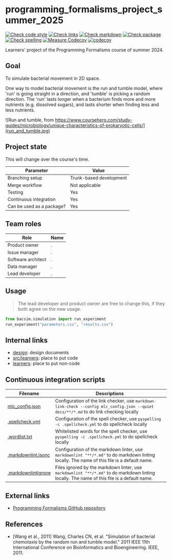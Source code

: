 # programming_formalisms_project_summer_2025

<!-- markdownlint-disable MD013 --><!-- Badges cannot be split up over lines, hence will break 80 characters per line -->

[![Check code style](https://github.com/programming-formalisms/programming_formalisms_project_summer_2025/actions/workflows/check_code_style.yaml/badge.svg?branch=master)](https://github.com/programming-formalisms/programming_formalisms_project_summer_2025/actions/workflows/check_code_style.yaml)
[![Check links](https://github.com/programming-formalisms/programming_formalisms_project_summer_2025/actions/workflows/check_links.yaml/badge.svg)](https://github.com/programming-formalisms/programming_formalisms_project_summer_2025/actions/workflows/check_links.yaml)
[![Check markdown](https://github.com/programming-formalisms/programming_formalisms_project_summer_2025/actions/workflows/check_markdown.yaml/badge.svg)](https://github.com/programming-formalisms/programming_formalisms_project_summer_2025/actions/workflows/check_markdown.yaml)
[![Check package](https://github.com/programming-formalisms/programming_formalisms_project_summer_2025/actions/workflows/check_package.yaml/badge.svg)](https://github.com/programming-formalisms/programming_formalisms_project_summer_2025/actions/workflows/check_package.yaml)
[![Check spelling](https://github.com/programming-formalisms/programming_formalisms_project_summer_2025/actions/workflows/check_spelling.yaml/badge.svg)](https://github.com/programming-formalisms/programming_formalisms_project_summer_2025/actions/workflows/check_spelling.yaml)
[![Measure Codecov](https://github.com/programming-formalisms/programming_formalisms_project_summer_2025/actions/workflows/measure_code_coverage.yml/badge.svg)](https://github.com/programming-formalisms/programming_formalisms_project_summer_2025/actions/workflows/measure_code_coverage.yml)
[![codecov](https://codecov.io/github/programming-formalisms/programming_formalisms_project_summer_2025/graph/badge.svg?token=KbSwhVmhn6)](https://codecov.io/github/programming-formalisms/programming_formalisms_project_summer_2025)

<!-- markdownlint-enable MD013 -->

Learners' project of the Programming Formalisms course of summer 2024.

## Goal

To simulate bacterial movement in 2D space.

One way to model bacterial movement is
the run and tumble model,
where 'run' is going straight in a direction,
and 'tumble' is picking a random direction.
The 'run' lasts longer when a bacterium
finds more and more nutrients (e.g. dissolved
sugars), and lasts shorter
when finding less and less nutrients.

![Run and tumble, from https://www.coursehero.com/study-guides/microbiology/unique-characteristics-of-prokaryotic-cells/](run_and_tumble.jpg)

## Project state

This will change over the course's time.

Parameter                |Value
-------------------------|-----------------------
Branching setup          |Trunk-based development
Merge workflow           |Not applicable
Testing                  |Yes
Continuous integration   |Yes
Can be used as a package?|Yes

## Team roles

Role              |Name
------------------|-----------------------
Product owner     |.
Issue manager     |.
Software architect|.
Data manager      |.
Lead developer    |.

## Usage

> The lead developer and product owner are free to change this,
> if they both agree on the new usage.

```python
from bacsim.simulation import run_experiment
run_experiment("parameters.csv", "results.csv")
```

## Internal links

- [design](design/README.md): design documents
- [src/learners](src/learners/README.md): place to put code
- [learners](learners/README.md): place to put non-code

## Continuous integration scripts

<!-- markdownlint-disable MD013 --><!-- Tables cannot be split up over lines, hence will break 80 characters per line -->

Filename                                  |Descriptions
------------------------------------------|--------------------------------------------------------------------------------------------------------------------------------------
[mlc_config.json](mlc_config.json)        |Configuration of the link checker, use `markdown-link-check --config mlc_config.json --quiet docs/**/*.md` to do link checking locally
[.spellcheck.yml](.spellcheck.yml)        |Configuration of the spell checker, use `pyspelling -c .spellcheck.yml` to do spellcheck locally
[.wordlist.txt](.wordlist.txt)            |Whitelisted words for the spell checker, use `pyspelling -c .spellcheck.yml` to do spellcheck locally
[.markdownlint.jsonc](.markdownlint.jsonc)|Configuration of the markdown linter, use `markdownlint "**/*.md"` to do markdown linting locally. The name of this file is a default name.
[.markdownlintignore](.markdownlintignore)|Files ignored by the markdown linter, use `markdownlint "**/*.md"` to do markdown linting locally. The name of this file is a default name.

<!-- markdownlint-enable MD013 -->

## External links

- [Programming Formalisms GitHub repository](https://github.com/UPPMAX/programming_formalisms)

## References

- [Wang et al., 2011] Wang, Charles CN, et al.
  "Simulation of bacterial chemotaxis by the random run and tumble model."
  2011 IEEE 11th International Conference on Bioinformatics and
  Bioengineering. IEEE, 2011.

